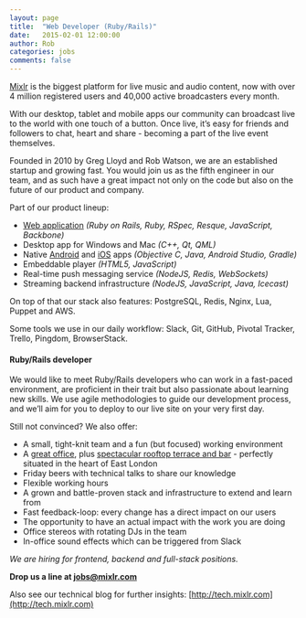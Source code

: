 ```yaml
---
layout: page
title:  "Web Developer (Ruby/Rails)"
date:   2015-02-01 12:00:00
author: Rob
categories: jobs
comments: false
---
```


[Mixlr](http://mixlr.com) is the biggest platform for live music and audio content, now with over 4 million registered users and 40,000 active broadcasters every month.

With our desktop, tablet and mobile apps our community can broadcast live to the world with one touch of a button. Once live, it’s easy for friends and followers to chat, heart and share - becoming a part of the live event themselves.

Founded in 2010 by Greg Lloyd and Rob Watson, we are an established startup and growing fast. You would join us as the fifth engineer in our team, and as such have a great impact not only on the code but also on the future of our product and company.

Part of our product lineup:

* [Web application](http://mixlr.com) _(Ruby on Rails, Ruby, RSpec, Resque, JavaScript, Backbone)_
* Desktop app for Windows and Mac _(C++, Qt, QML)_
* Native [Android](https://play.google.com/store/apps/details?id=com.mixlr.android&hl=en) and [iOS](https://itunes.apple.com/us/app/mixlr-social-live-audio/id583705714?mt=8) apps _(Objective C, Java, Android Studio, Gradle)_
* Embeddable player _(HTML5, JavaScript)_
* Real-time push messaging service _(NodeJS, Redis, WebSockets)_
* Streaming backend infrastructure _(NodeJS, JavaScript, Java, Icecast)_

On top of that our stack also features: PostgreSQL, Redis, Nginx, Lua, Puppet and AWS.

Some tools we use in our daily workflow: Slack, Git, GitHub, Pivotal Tracker, Trello, Pingdom, BrowserStack.

#### Ruby/Rails developer

We would like to meet Ruby/Rails developers who can work in a fast-paced environment, are proficient in their trait but also passionate about learning new skills. We use agile methodologies to guide our development process, and we’ll aim for you to deploy to our live site on your very first day.

Still not convinced? We also offer:

* A small, tight-knit team and a fun (but focused) working environment
* A [great office](http://eatworkart.com/netil-house/), plus [spectacular rooftop terrace and bar](https://www.instagram.com/p/8FkTZSo9M0/?taken-by=netil360) - perfectly situated in the heart of East London
* Friday beers with technical talks to share our knowledge
* Flexible working hours
* A grown and battle-proven stack and infrastructure to extend and learn from
* Fast feedback-loop: every change has a direct impact on our users
* The opportunity to have an actual impact with the work you are doing
* Office stereos with rotating DJs in the team
* In-office sound effects which can be triggered from Slack

_We are hiring for frontend, backend and full-stack positions._

**Drop us a line at [jobs@mixlr.com](mailto:jobs@mixlr.com)**

Also see our technical blog for further insights: [http://tech.mixlr.com](http://tech.mixlr.com)

